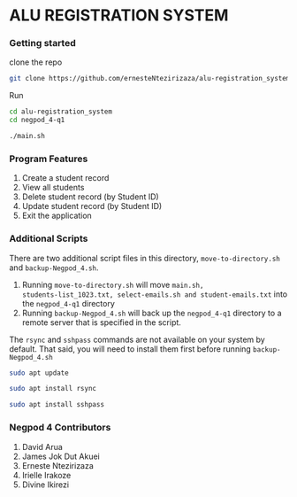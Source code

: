# ALU REGISTRATION SYSTEM 


### Getting started

clone the repo

```bash
git clone https://github.com/ernesteNtezirizaza/alu-registration_system
```
Run


``` bash
cd alu-registration_system
cd negpod_4-q1
```

``` bash
./main.sh
```

### Program Features

1. Create a student record
2. View all students
3. Delete student record (by Student ID)
4. Update student record (by Student ID)
5. Exit the application

### Additional Scripts

There are two additional script files in this directory, <code>move-to-directory.sh</code> and <code>backup-Negpod_4.sh</code>.
1. Running <code>move-to-directory.sh</code> will move <code>main.sh, students-list_1023.txt, select-emails.sh and student-emails.txt</code> into the <code>negpod_4-q1</code> directory
2. Running <code>backup-Negpod_4.sh</code> will back up the <code>negpod_4-q1</code> directory to a remote server that is specified in the script.

The <code>rsync</code> and <code>sshpass</code> commands are not available on your system by default. That said, you will need to install them first before running <code>backup-Negpod_4.sh</code>

``` bash
sudo apt update
```

``` bash
sudo apt install rsync
```

``` bash
sudo apt install sshpass
```

### Negpod 4 Contributors

1. David Arua
2. James Jok Dut Akuei
3. Erneste Ntezirizaza
4. Irielle Irakoze
5. Divine Ikirezi

